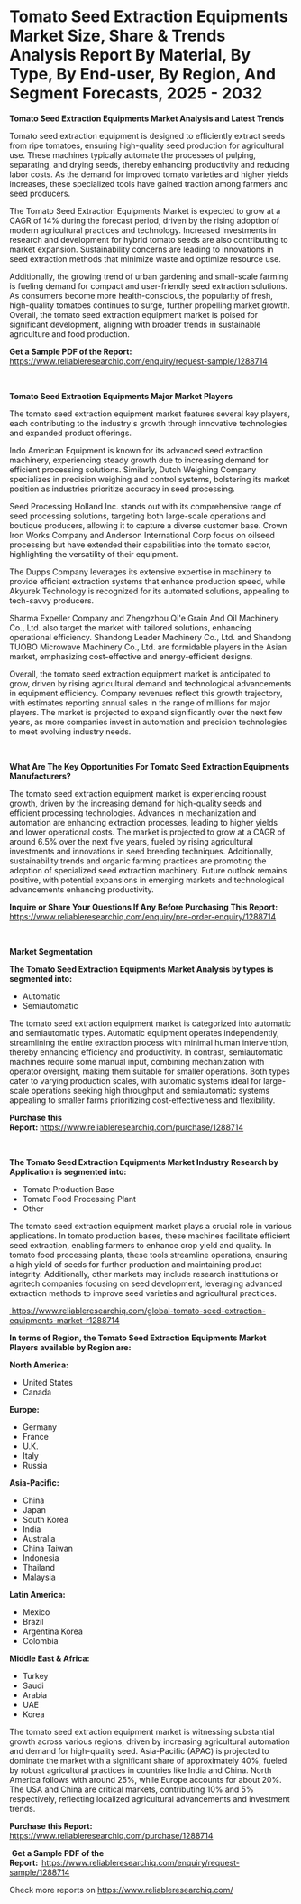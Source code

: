 <p><h1>Tomato Seed Extraction Equipments Market Size, Share & Trends Analysis Report By Material, By Type, By End-user, By Region, And Segment Forecasts, 2025 - 2032</h1></p><p><strong>Tomato Seed Extraction Equipments Market Analysis and Latest Trends</strong></p>
<p><p>Tomato seed extraction equipment is designed to efficiently extract seeds from ripe tomatoes, ensuring high-quality seed production for agricultural use. These machines typically automate the processes of pulping, separating, and drying seeds, thereby enhancing productivity and reducing labor costs. As the demand for improved tomato varieties and higher yields increases, these specialized tools have gained traction among farmers and seed producers.</p><p>The Tomato Seed Extraction Equipments Market is expected to grow at a CAGR of 14% during the forecast period, driven by the rising adoption of modern agricultural practices and technology. Increased investments in research and development for hybrid tomato seeds are also contributing to market expansion. Sustainability concerns are leading to innovations in seed extraction methods that minimize waste and optimize resource use. </p><p>Additionally, the growing trend of urban gardening and small-scale farming is fueling demand for compact and user-friendly seed extraction solutions. As consumers become more health-conscious, the popularity of fresh, high-quality tomatoes continues to surge, further propelling market growth. Overall, the tomato seed extraction equipment market is poised for significant development, aligning with broader trends in sustainable agriculture and food production.</p></p>
<p><strong>Get a Sample PDF of the Report:&nbsp;</strong> <a href="https://www.reliableresearchiq.com/enquiry/request-sample/1288714?utm_campaign=1088&utm_medium=2&utm_source=Github&utm_content=ia&utm_term=16012025&utm_id=tomato-seed-extraction-equipments">https://www.reliableresearchiq.com/enquiry/request-sample/1288714</a></p>
<p>&nbsp;</p>
<p><strong>Tomato Seed Extraction Equipments Major Market Players</strong></p>
<p><p>The tomato seed extraction equipment market features several key players, each contributing to the industry's growth through innovative technologies and expanded product offerings. </p><p>Indo American Equipment is known for its advanced seed extraction machinery, experiencing steady growth due to increasing demand for efficient processing solutions. Similarly, Dutch Weighing Company specializes in precision weighing and control systems, bolstering its market position as industries prioritize accuracy in seed processing.</p><p>Seed Processing Holland Inc. stands out with its comprehensive range of seed processing solutions, targeting both large-scale operations and boutique producers, allowing it to capture a diverse customer base. Crown Iron Works Company and Anderson International Corp focus on oilseed processing but have extended their capabilities into the tomato sector, highlighting the versatility of their equipment.</p><p>The Dupps Company leverages its extensive expertise in machinery to provide efficient extraction systems that enhance production speed, while Akyurek Technology is recognized for its automated solutions, appealing to tech-savvy producers.</p><p>Sharma Expeller Company and Zhengzhou Qi'e Grain And Oil Machinery Co., Ltd. also target the market with tailored solutions, enhancing operational efficiency. Shandong Leader Machinery Co., Ltd. and Shandong TUOBO Microwave Machinery Co., Ltd. are formidable players in the Asian market, emphasizing cost-effective and energy-efficient designs.</p><p>Overall, the tomato seed extraction equipment market is anticipated to grow, driven by rising agricultural demand and technological advancements in equipment efficiency. Company revenues reflect this growth trajectory, with estimates reporting annual sales in the range of millions for major players. The market is projected to expand significantly over the next few years, as more companies invest in automation and precision technologies to meet evolving industry needs.</p></p>
<p>&nbsp;</p>
<p><strong>What Are The Key Opportunities For Tomato Seed Extraction Equipments Manufacturers?</strong></p>
<p><p>The tomato seed extraction equipment market is experiencing robust growth, driven by the increasing demand for high-quality seeds and efficient processing technologies. Advances in mechanization and automation are enhancing extraction processes, leading to higher yields and lower operational costs. The market is projected to grow at a CAGR of around 6.5% over the next five years, fueled by rising agricultural investments and innovations in seed breeding techniques. Additionally, sustainability trends and organic farming practices are promoting the adoption of specialized seed extraction machinery. Future outlook remains positive, with potential expansions in emerging markets and technological advancements enhancing productivity.</p></p>
<p><strong>Inquire or Share Your Questions If Any Before Purchasing This Report:</strong> <a href="https://www.reliableresearchiq.com/enquiry/pre-order-enquiry/1288714?utm_campaign=1088&utm_medium=2&utm_source=Github&utm_content=ia&utm_term=16012025&utm_id=tomato-seed-extraction-equipments">https://www.reliableresearchiq.com/enquiry/pre-order-enquiry/1288714</a></p>
<p>&nbsp;</p>
<p><strong>Market Segmentation</strong></p>
<p><strong>The Tomato Seed Extraction Equipments Market Analysis by types is segmented into:</strong></p>
<p><ul><li>Automatic</li><li>Semiautomatic</li></ul></p>
<p><p>The tomato seed extraction equipment market is categorized into automatic and semiautomatic types. Automatic equipment operates independently, streamlining the entire extraction process with minimal human intervention, thereby enhancing efficiency and productivity. In contrast, semiautomatic machines require some manual input, combining mechanization with operator oversight, making them suitable for smaller operations. Both types cater to varying production scales, with automatic systems ideal for large-scale operations seeking high throughput and semiautomatic systems appealing to smaller farms prioritizing cost-effectiveness and flexibility.</p></p>
<p><strong>Purchase this Report:&nbsp;</strong><a href="https://www.reliableresearchiq.com/purchase/1288714?utm_campaign=1088&utm_medium=2&utm_source=Github&utm_content=ia&utm_term=16012025&utm_id=tomato-seed-extraction-equipments">https://www.reliableresearchiq.com/purchase/1288714</a></p>
<p>&nbsp;</p>
<p><strong>The Tomato Seed Extraction Equipments Market Industry Research by Application is segmented into:</strong></p>
<p><ul><li>Tomato Production Base</li><li>Tomato Food Processing Plant</li><li>Other</li></ul></p>
<p><p>The tomato seed extraction equipment market plays a crucial role in various applications. In tomato production bases, these machines facilitate efficient seed extraction, enabling farmers to enhance crop yield and quality. In tomato food processing plants, these tools streamline operations, ensuring a high yield of seeds for further production and maintaining product integrity. Additionally, other markets may include research institutions or agritech companies focusing on seed development, leveraging advanced extraction methods to improve seed varieties and agricultural practices.</p></p>
<p><a href="https://www.reliableresearchiq.com/global-tomato-seed-extraction-equipments-market-r1288714?utm_campaign=1088&utm_medium=2&utm_source=Github&utm_content=ia&utm_term=16012025&utm_id=tomato-seed-extraction-equipments">&nbsp;https://www.reliableresearchiq.com/global-tomato-seed-extraction-equipments-market-r1288714</a></p>
<p><strong>In terms of Region, the Tomato Seed Extraction Equipments Market Players available by Region are:</strong></p>
<p>
    <p> <strong> North America: </strong>
        <ul>
            <li>United States</li>
            <li>Canada</li>
        </ul>
        </p> 
    <p> <strong> Europe: </strong>
        <ul>
            <li>Germany</li>
            <li>France</li>
            <li>U.K.</li>
            <li>Italy</li>
            <li>Russia</li>
        </ul>
        </p> 
    <p> <strong> Asia-Pacific: </strong>
        <ul>
            <li>China</li>
            <li>Japan</li>
            <li>South Korea</li>
            <li>India</li>
            <li>Australia</li>
            <li>China Taiwan</li>
            <li>Indonesia</li>
            <li>Thailand</li>
            <li>Malaysia</li>
        </ul>
        </p> 
    <p> <strong> Latin America: </strong>
        <ul>
            <li>Mexico</li>
            <li>Brazil</li>
            <li>Argentina Korea</li>
            <li>Colombia</li>
        </ul>
        </p> 
    <p> <strong> Middle East & Africa: </strong>
        <ul>
            <li>Turkey</li>
            <li>Saudi</li>
            <li>Arabia</li>
            <li>UAE</li>
            <li>Korea</li>
        </ul>
    </p>
    </p>
<p><p>The tomato seed extraction equipment market is witnessing substantial growth across various regions, driven by increasing agricultural automation and demand for high-quality seed. Asia-Pacific (APAC) is projected to dominate the market with a significant share of approximately 40%, fueled by robust agricultural practices in countries like India and China. North America follows with around 25%, while Europe accounts for about 20%. The USA and China are critical markets, contributing 10% and 5% respectively, reflecting localized agricultural advancements and investment trends.</p></p>
<p><strong>Purchase this Report: </strong><a href="https://www.reliableresearchiq.com/purchase/1288714?utm_campaign=1088&utm_medium=2&utm_source=Github&utm_content=ia&utm_term=16012025&utm_id=tomato-seed-extraction-equipments">https://www.reliableresearchiq.com/purchase/1288714</a></p>
<p>&nbsp;<strong>Get a Sample PDF of the Report:&nbsp;&nbsp;</strong><a href="https://www.reliableresearchiq.com/enquiry/request-sample/1288714?utm_campaign=1088&utm_medium=2&utm_source=Github&utm_content=ia&utm_term=16012025&utm_id=tomato-seed-extraction-equipments">https://www.reliableresearchiq.com/enquiry/request-sample/1288714</a></p>
<p><strong></strong></p>
<p>Check more reports on <a href="https://www.reliableresearchiq.com/?utm_campaign=1088&utm_medium=2&utm_source=Github&utm_content=ia&utm_term=16012025&utm_id=tomato-seed-extraction-equipments">https://www.reliableresearchiq.com/</a></p>